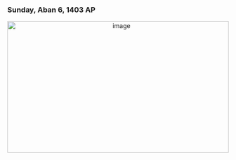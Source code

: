 <div display="table">
  <h3 color="Indigo" > Sunday, Aban 6, 1403 AP </h3>
</div>
  <div align="center" background-color="red" height="300px" width="100%" >
  <img src="programming.jpg" alt="image" height="300px" width="100%" border-radius="20%" />
</div>
